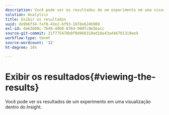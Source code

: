 ```yaml
---
description: Você pode ver os resultados de um experimento em uma visualização dentro do Insight.
solution: Analytics
title: Exibir os resultados
uuid: de9b6f34-faf8-43e2-bf93-1078e624b908
exl-id: de63b09c-7648-49b0-8764-900fc0e56acc
source-git-commit: 31f775478b0f0d968310ed10a43ad46791319ee9
workflow-type: tm+mt
source-wordcount: '32'
ht-degree: 18%

---
```


# Exibir os resultados{#viewing-the-results}

Você pode ver os resultados de um experimento em uma visualização dentro do Insight.
